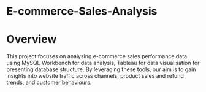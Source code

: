 # E-commerce-Sales-Analysis
# Overview
This project focuses on analysing e-commerce sales performance data using MySQL Workbench for data analysis, Tableau for data visualisation for presenting database structure. By leveraging these tools, our aim is to gain insights into website traffic across channels, product sales and refund trends, and customer behaviours.
